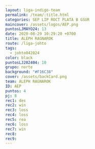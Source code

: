 ```yaml
---
layout: liga-indigo-team
permalink: /team/:title.html
categories: SEP LIP ROCT PLATA B GSUR
maincover: /assets/logos/AEP.png
puntosLJMAYO24: 13
date: 2020-08-29 10:29:20 +0700
title: ALEPH RAGNAROK
route: /liga-johto
tags:
  - johto042024
color: black
puntosLJ202404: 10
grupo: norte
background: "#F16C38"
cover: /assets/backCard.png
team: ALEPH RAGNAROK
ID: AEP
puntos: 4
pj: 8
rec1: des
rec2: win
rec3: loss
rec4: loss
rec5: rea
rec6: loss
rec7: win
rec8: 
rec9:
---
```



